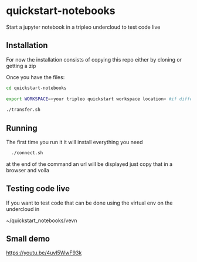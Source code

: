 # quickstart-notebooks
Start a jupyter notebook in a tripleo undercloud to test code live

## Installation
For now the installation consists of copying this repo either by cloning or getting a zip

Once you have the files:

```bash
cd quickstart-notebooks
  
export WORKSPACE=<your tripleo quickstart workspace location> #if different from ~/.quickstart
  
./transfer.sh
```

## Running

The first time you run it it will install everything you need

```bash
  ./connect.sh
```

at the end of the command an url will be displayed just copy that in a browser and voila

## Testing code live

If you want to test code that can be done using the virtual env on the undercloud in 

~/quickstart_notebooks/vevn

## Small demo

https://youtu.be/4uvl5WwF93k

